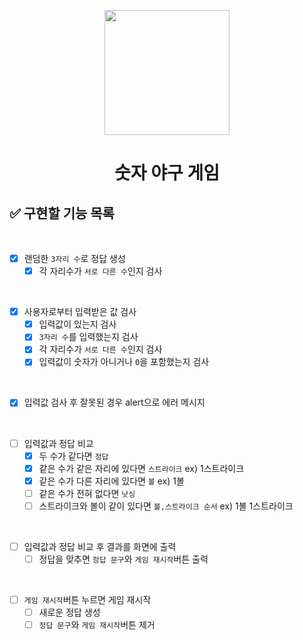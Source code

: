 <p align="middle" >
  <img width="200px;" src="https://github.com/woowacourse/javascript-baseball-precourse/blob/main/images/baseball_icon.png?raw=true"/>
</p>
<h1 align="middle">숫자 야구 게임</h1>

## ✅ 구현할 기능 목록

<br>

- [x] 랜덤한 `3자리 수`로 정답 생성
  - [x] 각 자리수가 `서로 다른 수`인지 검사

<br>

- [x] 사용자로부터 입력받은 값 검사
  - [x] 입력값이 있는지 검사
  - [x] `3자리 수`를 입력했는지 검사
  - [x] 각 자리수가 `서로 다른 수`인지 검사
  - [x] 입력값이 숫자가 아니거나 `0`을 포함했는지 검사
  
<br>

- [x] 입력값 검사 후 잘못된 경우 alert으로 에러 메시지 

<br>

- [ ] 입력값과 정답 비교
  - [x] 두 수가 같다면 `정답`
  - [x] 같은 수가 같은 자리에 있다면 `스트라이크` ex) 1스트라이크
  - [x] 같은 수가 다른 자리에 있다면 `볼` ex) 1볼
  - [ ] 같은 수가 전혀 없다면 `낫싱`
  - [ ] 스트라이크와 볼이 같이 있다면 `볼,스트라이크 순서` ex) 1볼 1스트라이크

<br>

- [ ] 입력값과 정답 비교 후 결과를 화면에 출력
  - [ ] 정답을 맞추면 `정답 문구`와 `게임 재시작`버튼 출력

<br>

- [ ] `게임 재시작`버튼 누르면 게임 재시작
  - [ ] 새로운 정답 생성
  - [ ] `정답 문구`와 `게임 재시작`버튼 제거